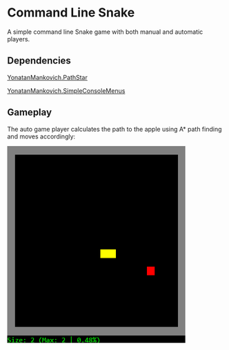 # Command Line Snake

A simple command line Snake game with both manual and automatic players.

## Dependencies

[YonatanMankovich.PathStar](https://github.com/yonimn2000/path-star)

[YonatanMankovich.SimpleConsoleMenus](https://github.com/yonimn2000/simple-console-menus)

## Gameplay

The auto game player calculates the path to the apple using A* path finding and moves accordingly:

![Screenshots](media/screenshots.gif)
